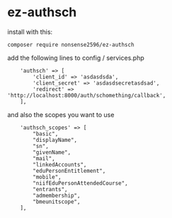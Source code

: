 # ez-authsch

install with this:
```
composer require nonsense2596/ez-authsch
```

add the following lines to config / services.php

```
    'authsch' => [
        'client_id' => 'asdasdsda',
        'client_secret' => 'asdasdsecretasdsad',
        'redirect' => 'http://localhost:8000/auth/schomething/callback', 
    ],
```

and also the scopes you want to use

```
    'authsch_scopes' => [
        "basic",
        "displayName",
        "sn",
        "givenName",
        "mail",
        "linkedAccounts",
        "eduPersonEntitlement",
        "mobile",
        "niifEduPersonAttendedCourse",
        "entrants",
        "admembership",
        "bmeunitscope",
    ],
```
